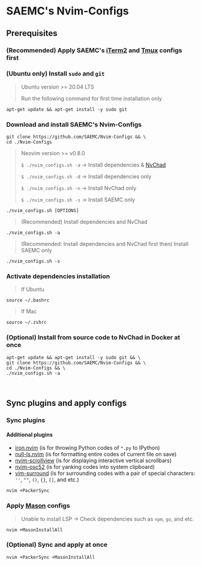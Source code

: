 # SAEMC's Nvim-Configs

## Prerequisites

### (Recommended) Apply SAEMC's [iTerm2](https://github.com/SAEMC/iTerm2-Configs.git) and [Tmux](https://github.com/SAEMC/Tmux-Configs) configs first

### (Ubuntu only) Install `sudo` and `git`

> Ubuntu version >= 20.04 LTS
>
> Run the following command for first time installation only

```shell
apt-get update && apt-get install -y sudo git
```

### Download and install SAEMC's Nvim-Configs

```shell
git clone https://github.com/SAEMC/Nvim-Configs && \
cd ./Nvim-Configs
```

> Neovim version >= v0.8.0
>
> `$ ./nvim_configs.sh -a` -> Install dependencies & [NvChad](https://github.com/NvChad/NvChad)
>
> `$ ./nvim_configs.sh -d` -> Install dependencies only
>
> `$ ./nvim_configs.sh -n` -> Install NvChad only
>
> `$ ./nvim_configs.sh -s` -> Install SAEMC only

```shell
./nvim_configs.sh [OPTIONS]
```

> (Recommended) Install dependencies and NvChad

```shell
./nvim_configs.sh -a
```

> (Recommended: Install dependencies and NvChad first then) Install SAEMC only

```shell
./nvim_configs.sh -s
```

### Activate dependencies installation

> If Ubuntu

```shell
source ~/.bashrc
```

> If Mac

```shell
source ~/.zshrc
```

### (Optional) Install from source code to NvChad in Docker at once

```shell
apt-get update && apt-get install -y sudo git && \
git clone https://github.com/SAEMC/Nvim-Configs && \
cd ./Nvim-Configs && \
./nvim_configs.sh -a
```

<br/>

## Sync plugins and apply configs

### Sync plugins

#### Additional plugins

- [iron.nvim](https://github.com/hkupty/iron.nvim) (is for throwing Python codes of `*.py` to IPython)
- [null-ls.nvim](https://github.com/jose-elias-alvarez/null-ls.nvim) (is for formatting entire codes of current file on save)
- [nvim-scrollview](https://github.com/dstein64/nvim-scrollview) (is for displaying interactive vertical scrollbars)
- [nvim-osc52](https://github.com/ojroques/nvim-osc52) (is for yanking codes into system clipboard)
- [vim-surround](https://github.com/tpope/vim-surround) (is for surrounding codes with a pair of special characters: `''`, `""`, `()`, `{}`, `[]`, and etc.)

```shell
nvim +PackerSync
```

### Apply [Mason](https://github.com/williamboman/mason.nvim) configs

> Unable to install LSP -> Check dependencies such as `npm`, `go`, and etc.

```shell
nvim +MasonInstallAll
```

### (Optional) Sync and apply at once

```shell
nvim +PackerSync +MasonInstallAll
```
